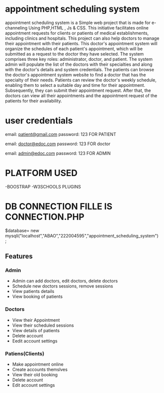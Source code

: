 

# appointment scheduling system

appointment scheduling system is a Simple web project that is made for e-channeling Using PHP,HTML , Js & CSS.
This initiative facilitates online appointment requests for clients or patients of medical establishments, including clinics and hospitals. This project can also help doctors to manage their appointment with their patients. This doctor's appointment system will organize the schedules of each patient's appointment, which will be submitted as a request to the doctor they have selected. The system comprises three key roles: administrator, doctor, and patient. The system admin will populate the list of the doctors with their specialties and along with the doctor's details and system credentials. The patients can browse the doctor's appointment system website to find a doctor that has the specialty of their needs. Patients can review the doctor's weekly schedule, enabling them to select a suitable day and time for their appointment. Subsequently, they can submit their appointment request. After that, the doctors can view all their appointments and the appointment request of the patients for their availability.


# user credentials
email: patient@gmail.com password: 123 FOR PATIENT

email: doctor@edoc.com   password: 123 FOR doctor

email: admin@edoc.com    password: 123 FOR ADMIN

# PLATFORM USED 
-BOOSTRAP
-W3SCHOOLS PLUGINS

# DB CONNECTION FILLE IS CONNECTION.PHP
$database= new mysqli("localhost","ABAO","222004595","appointment_scheduling_system");



## Features

### Admin
  
- Admin can add doctors, edit doctors, delete doctors    
- Schedule new doctors sessions, remove sessions   
- View patients details    
- View booking of patients    
    
    
 
 
### Doctors

- View their Appointment
- View their scheduled sessions
- View details of patients
- Delete account    
- Eedit account settings
    

    
### Patiens(Clients)
  
  - Make appointment online
  - Create accounts themslves
  - View their old booking
  - Delete account
  - Edit account settings    

    
